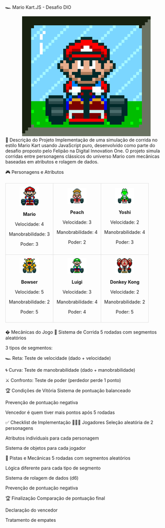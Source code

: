 🏎️ Mario Kart.JS - Desafio DIO
<div align="center"> <img src="./docs/header.gif" alt="Mario Kart" width="400"> </div>
📜 Descrição do Projeto
Implementação de uma simulação de corrida no estilo Mario Kart usando JavaScript puro, desenvolvido como parte do desafio proposto pelo Felipão na Digital Innovation One. O projeto simula corridas entre personagens clássicos do universo Mario com mecânicas baseadas em atributos e rolagem de dados.

🎮 Personagens e Atributos
<table style="border-collapse: collapse; width: 100%; margin: 20px 0;"> <tr> <td style="border: 1px solid #ddd; text-align: center; padding: 10px;"> <img src="./docs/mario.gif" alt="Mario" width="60"> <p><strong>Mario</strong></p> <p>Velocidade: 4</p> <p>Manobrabilidade: 3</p> <p>Poder: 3</p> </td> <td style="border: 1px solid #ddd; text-align: center; padding: 10px;"> <img src="./docs/peach.gif" alt="Peach" width="60"> <p><strong>Peach</strong></p> <p>Velocidade: 3</p> <p>Manobrabilidade: 4</p> <p>Poder: 2</p> </td> <td style="border: 1px solid #ddd; text-align: center; padding: 10px;"> <img src="./docs/yoshi.gif" alt="Yoshi" width="60"> <p><strong>Yoshi</strong></p> <p>Velocidade: 2</p> <p>Manobrabilidade: 4</p> <p>Poder: 3</p> </td> </tr> <tr> <td style="border: 1px solid #ddd; text-align: center; padding: 10px;"> <img src="./docs/bowser.gif" alt="Bowser" width="60"> <p><strong>Bowser</strong></p> <p>Velocidade: 5</p> <p>Manobrabilidade: 2</p> <p>Poder: 5</p> </td> <td style="border: 1px solid #ddd; text-align: center; padding: 10px;"> <img src="./docs/luigi.gif" alt="Luigi" width="60"> <p><strong>Luigi</strong></p> <p>Velocidade: 3</p> <p>Manobrabilidade: 4</p> <p>Poder: 4</p> </td> <td style="border: 1px solid #ddd; text-align: center; padding: 10px;"> <img src="./docs/dk.gif" alt="Donkey Kong" width="60"> <p><strong>Donkey Kong</strong></p> <p>Velocidade: 2</p> <p>Manobrabilidade: 2</p> <p>Poder: 5</p> </td> </tr> </table>
� Mecânicas do Jogo
🏁 Sistema de Corrida
5 rodadas com segmentos aleatórios

3 tipos de segmentos:

🏎️ Reta: Teste de velocidade (dado + velocidade)

🌀 Curva: Teste de manobrabilidade (dado + manobrabilidade)

⚔️ Confronto: Teste de poder (perdedor perde 1 ponto)

🏆 Condições de Vitória
Sistema de pontuação balanceado

Prevenção de pontuação negativa

Vencedor é quem tiver mais pontos após 5 rodadas

✅ Checklist de Implementação
🧑‍🤝‍🧑 Jogadores
Seleção aleatória de 2 personagens

Atributos individuais para cada personagem

Sistema de objetos para cada jogador

🏁 Pistas e Mecânicas
5 rodadas com segmentos aleatórios

Lógica diferente para cada tipo de segmento

Sistema de rolagem de dados (d6)

Prevenção de pontuação negativa

🏆 Finalização
Comparação de pontuação final

Declaração do vencedor

Tratamento de empates